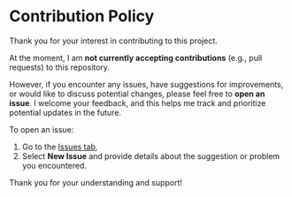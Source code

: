 <!--
MIT License
 
Copyright (c) 2024 Gwyn Davies
 
Permission is hereby granted, free of charge, to any person obtaining a copy
of this software and associated documentation files (the "Software"), to deal
in the Software without restriction, including without limitation the rights
to use, copy, modify, merge, publish, distribute, sublicense, and/or sell
copies of the Software, and to permit persons to whom the Software is
furnished to do so, subject to the following conditions:
 
The above copyright notice and this permission notice shall be included in all
copies or substantial portions of the Software.
 
THE SOFTWARE IS PROVIDED "AS IS", WITHOUT WARRANTY OF ANY KIND, EXPRESS OR
IMPLIED, INCLUDING BUT NOT LIMITED TO THE WARRANTIES OF MERCHANTABILITY,
FITNESS FOR A PARTICULAR PURPOSE AND NONINFRINGEMENT. IN NO EVENT SHALL THE
AUTHORS OR COPYRIGHT HOLDERS BE LIABLE FOR ANY CLAIM, DAMAGES OR OTHER
LIABILITY, WHETHER IN AN ACTION OF CONTRACT, TORT OR OTHERWISE, ARISING FROM,
OUT OF OR IN CONNECTION WITH THE SOFTWARE OR THE USE OR OTHER DEALINGS IN THE
SOFTWARE.
-->

# Contribution Policy

Thank you for your interest in contributing to this project.

At the moment, I am **not currently accepting contributions** (e.g., pull requests) to this repository.

However, if you encounter any issues, have suggestions for improvements, or would like to discuss potential changes, please feel free to **open an issue**. I welcome your feedback, and this helps me track and prioritize potential updates in the future.

To open an issue:
1. Go to the [Issues tab](https://github.com/GwynDavies/montty/issues),
2. Select **New Issue** and provide details about the suggestion or problem you encountered.

Thank you for your understanding and support!

